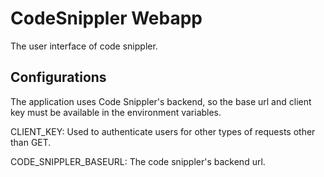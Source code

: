 # CodeSnippler Webapp

The user interface of code snippler.

## Configurations

The application uses Code Snippler's backend, so the base url and client 
key must be available in the environment variables.

CLIENT_KEY: Used to authenticate users for other types of requests 
other than GET.

CODE_SNIPPLER_BASEURL: The code snippler's backend url.
